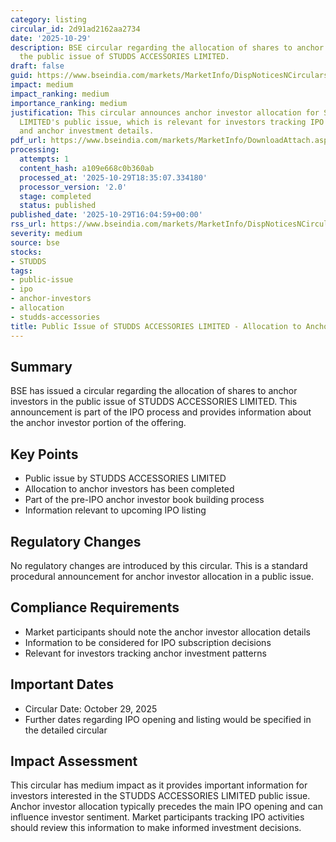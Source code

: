 ```yaml
---
category: listing
circular_id: 2d91ad2162aa2734
date: '2025-10-29'
description: BSE circular regarding the allocation of shares to anchor investors in
  the public issue of STUDDS ACCESSORIES LIMITED.
draft: false
guid: https://www.bseindia.com/markets/MarketInfo/DispNoticesNCirculars.aspx?Noticeid={228BC706-66A9-4355-BD8B-AAE0385201B8}&noticeno=20251029-59&dt=10/29/2025&icount=59&totcount=60&flag=0
impact: medium
impact_ranking: medium
importance_ranking: medium
justification: This circular announces anchor investor allocation for STUDDS ACCESSORIES
  LIMITED's public issue, which is relevant for investors tracking IPO activities
  and anchor investment details.
pdf_url: https://www.bseindia.com/markets/MarketInfo/DownloadAttach.aspx?id=20251029-59&attachedId=f7989fea-92bc-402b-a7e1-3a10312b7b9d
processing:
  attempts: 1
  content_hash: a109e668c0b360ab
  processed_at: '2025-10-29T18:35:07.334180'
  processor_version: '2.0'
  stage: completed
  status: published
published_date: '2025-10-29T16:04:59+00:00'
rss_url: https://www.bseindia.com/markets/MarketInfo/DispNoticesNCirculars.aspx?Noticeid={228BC706-66A9-4355-BD8B-AAE0385201B8}&noticeno=20251029-59&dt=10/29/2025&icount=59&totcount=60&flag=0
severity: medium
source: bse
stocks:
- STUDDS
tags:
- public-issue
- ipo
- anchor-investors
- allocation
- studds-accessories
title: Public Issue of STUDDS ACCESSORIES LIMITED - Allocation to Anchor Investors
---
```


## Summary

BSE has issued a circular regarding the allocation of shares to anchor investors in the public issue of STUDDS ACCESSORIES LIMITED. This announcement is part of the IPO process and provides information about the anchor investor portion of the offering.

## Key Points

- Public issue by STUDDS ACCESSORIES LIMITED
- Allocation to anchor investors has been completed
- Part of the pre-IPO anchor investor book building process
- Information relevant to upcoming IPO listing

## Regulatory Changes

No regulatory changes are introduced by this circular. This is a standard procedural announcement for anchor investor allocation in a public issue.

## Compliance Requirements

- Market participants should note the anchor investor allocation details
- Information to be considered for IPO subscription decisions
- Relevant for investors tracking anchor investment patterns

## Important Dates

- Circular Date: October 29, 2025
- Further dates regarding IPO opening and listing would be specified in the detailed circular

## Impact Assessment

This circular has medium impact as it provides important information for investors interested in the STUDDS ACCESSORIES LIMITED public issue. Anchor investor allocation typically precedes the main IPO opening and can influence investor sentiment. Market participants tracking IPO activities should review this information to make informed investment decisions.